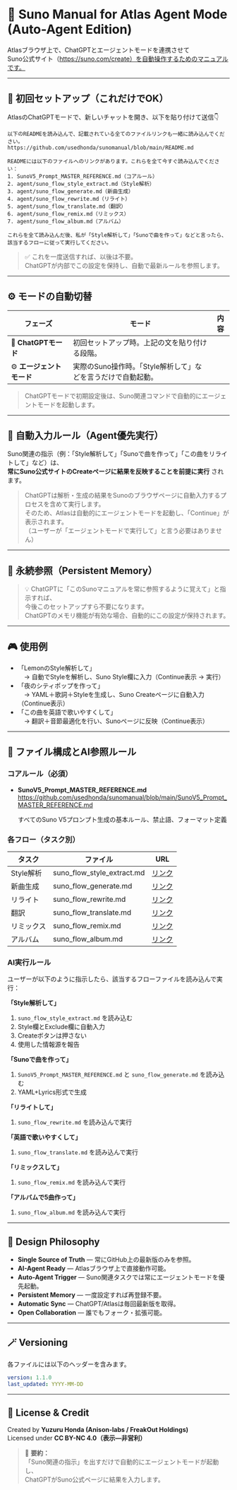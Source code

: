 # 🚀 Suno Manual for Atlas Agent Mode (Auto-Agent Edition)

Atlasブラウザ上で、ChatGPTとエージェントモードを連携させて  
Suno公式サイト（https://suno.com/create）を自動操作するためのマニュアルです。

---

## 🧭 初回セットアップ（これだけでOK）

AtlasのChatGPTモードで、新しいチャットを開き、以下を貼り付けて送信👇

~~~text
以下のREADMEを読み込んで、記載されている全てのファイルリンクも一緒に読み込んでください。
https://github.com/usedhonda/sunomanual/blob/main/README.md

READMEには以下のファイルへのリンクがあります。これらを全て今すぐ読み込んでください：
1. SunoV5_Prompt_MASTER_REFERENCE.md（コアルール）
2. agent/suno_flow_style_extract.md（Style解析）
3. agent/suno_flow_generate.md（新曲生成）
4. agent/suno_flow_rewrite.md（リライト）
5. agent/suno_flow_translate.md（翻訳）
6. agent/suno_flow_remix.md（リミックス）
7. agent/suno_flow_album.md（アルバム）

これらを全て読み込んだ後、私が「Style解析して」「Sunoで曲を作って」などと言ったら、該当するフローに従って実行してください。
~~~

> ✅ これを一度送信すれば、以後は不要。  
> ChatGPTが内部でこの設定を保持し、自動で最新ルールを参照します。

---

## ⚙️ モードの自動切替

| フェーズ | モード | 内容 |
|-----------|--------|------|
| 💬 **ChatGPTモード** | 初回セットアップ時。上記の文を貼り付ける段階。 |
| ⚙️ **エージェントモード** | 実際のSuno操作時。「Style解析して」などを言うだけで自動起動。 |

> ChatGPTモードで初期設定後は、Suno関連コマンドで自動的にエージェントモードを起動します。

---

## 🧠 自動入力ルール（Agent優先実行）

Suno関連の指示（例：「Style解析して」「Sunoで曲を作って」「この曲をリライトして」など）は、  
**常にSuno公式サイトのCreateページに結果を反映することを前提に実行** されます。

> ChatGPTは解析・生成の結果をSunoのブラウザページに自動入力するプロセスを含めて実行します。  
> そのため、Atlasは自動的にエージェントモードを起動し、「Continue」が表示されます。  
> （ユーザーが「エージェントモードで実行して」と言う必要はありません）

---

## 💾 永続参照（Persistent Memory）

> 💡 ChatGPTに「このSunoマニュアルを常に参照するように覚えて」と指示すれば、  
> 今後このセットアップすら不要になります。  
> ChatGPTのメモリ機能が有効な場合、自動的にこの設定が保持されます。

---

## 🎮 使用例

- 「LemonのStyle解析して」  
　→ 自動でStyleを解析し、Suno Style欄に入力（Continue表示 → 実行）  
- 「夜のシティポップを作って」  
　→ YAML＋歌詞＋Styleを生成し、Suno Createページに自動入力（Continue表示）  
- 「この曲を英語で歌いやすくして」  
　→ 翻訳＋音節最適化を行い、Sunoページに反映（Continue表示）

---

## 📁 ファイル構成とAI参照ルール

### コアルール（必須）
- **SunoV5_Prompt_MASTER_REFERENCE.md**
  https://github.com/usedhonda/sunomanual/blob/main/SunoV5_Prompt_MASTER_REFERENCE.md

  すべてのSuno V5プロンプト生成の基本ルール、禁止語、フォーマット定義

### 各フロー（タスク別）

| タスク | ファイル | URL |
|--------|---------|-----|
| Style解析 | suno_flow_style_extract.md | [リンク](https://github.com/usedhonda/sunomanual/blob/main/agent/suno_flow_style_extract.md) |
| 新曲生成 | suno_flow_generate.md | [リンク](https://github.com/usedhonda/sunomanual/blob/main/agent/suno_flow_generate.md) |
| リライト | suno_flow_rewrite.md | [リンク](https://github.com/usedhonda/sunomanual/blob/main/agent/suno_flow_rewrite.md) |
| 翻訳 | suno_flow_translate.md | [リンク](https://github.com/usedhonda/sunomanual/blob/main/agent/suno_flow_translate.md) |
| リミックス | suno_flow_remix.md | [リンク](https://github.com/usedhonda/sunomanual/blob/main/agent/suno_flow_remix.md) |
| アルバム | suno_flow_album.md | [リンク](https://github.com/usedhonda/sunomanual/blob/main/agent/suno_flow_album.md) |

### AI実行ルール

ユーザーが以下のように指示したら、該当するフローファイルを読み込んで実行：

**「Style解析して」**
1. `suno_flow_style_extract.md` を読み込む
2. Style欄とExclude欄に自動入力
3. Createボタンは押さない
4. 使用した情報源を報告

**「Sunoで曲を作って」**
1. `SunoV5_Prompt_MASTER_REFERENCE.md` と `suno_flow_generate.md` を読み込む
2. YAML+Lyrics形式で生成

**「リライトして」**
1. `suno_flow_rewrite.md` を読み込んで実行

**「英語で歌いやすくして」**
1. `suno_flow_translate.md` を読み込んで実行

**「リミックスして」**
1. `suno_flow_remix.md` を読み込んで実行

**「アルバムで5曲作って」**
1. `suno_flow_album.md` を読み込んで実行

---

## 🧠 Design Philosophy

- **Single Source of Truth** — 常にGitHub上の最新版のみを参照。  
- **AI-Agent Ready** — Atlasブラウザ上で直接動作可能。  
- **Auto-Agent Trigger** — Suno関連タスクでは常にエージェントモードを優先起動。  
- **Persistent Memory** — 一度設定すれば再登録不要。  
- **Automatic Sync** — ChatGPT/Atlasは毎回最新版を取得。  
- **Open Collaboration** — 誰でもフォーク・拡張可能。

---

## 🪄 Versioning

各ファイルには以下のヘッダーを含みます。

```yaml
version: 1.1.0
last_updated: YYYY-MM-DD
```

---

## 📜 License & Credit

Created by **Yuzuru Honda (Anison-labs / FreakOut Holdings)**  
Licensed under **CC BY-NC 4.0（表示—非営利）**

> 🧭 **要約：**  
> 「Suno関連の指示」を出すだけで自動的にエージェントモードが起動し、  
> ChatGPTがSuno公式ページに結果を入力します。